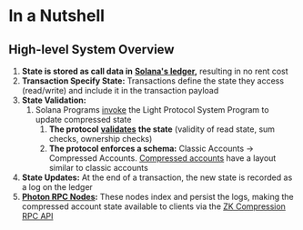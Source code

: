# In a Nutshell

## High-level System Overview

1. **State is stored as call data in** [**Solana's ledger**](https://www.helius.dev/blog/all-you-need-to-know-about-compression-on-solana#state-vs-ledger)**,** resulting in no rent cost
2. **Transaction Specify State:** Transactions define the state they access (read/write) and include it in the transaction payload
3. **State Validation:**
   1. Solana Programs [invoke](https://solana.com/docs/core/cpi) the Light Protocol System Program to update compressed state
      1. **The protocol** [**validates**](core-concepts/validity-proofs.md) **the state** (validity of read state, sum checks, ownership checks)
      2. **The protocol enforces a schema:** Classic Accounts → Compressed Accounts.  [Compressed accounts](core-concepts/compressed-account-model.md) have a layout similar to classic accounts
4. **State Updates:** At the end of a transaction, the new state is recorded as a log on the ledger
5. [**Photon RPC Nodes**](../node-operators/run-a-node.md#photon-rpc-node)**:** These nodes index and persist the logs, making the compressed account state available to clients via the [ZK Compression RPC API](../developers/json-rpc-methods/)

